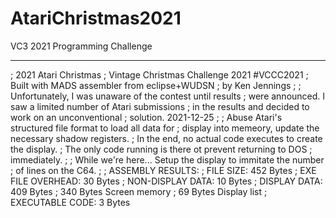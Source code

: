 # AtariChristmas2021
VC3 2021 Programming Challenge

---

; 2021 Atari Christmas
; Vintage Christmas Challenge 2021 #VCCC2021
; Built with MADS assembler from eclipse+WUDSN
; by Ken Jennings
;
; Unfortunately, I was unaware of the contest until results 
; were announced.   I saw a limited number of Atari submissions
; in the results and decided to work on an unconventional 
; solution.   2021-12-25
;
; Abuse Atari's structured file format to load all data for 
; display into memeory, update the necessary shadow registers.
; In the end, no actual code executes to create the display.
; The only code running is there ot prevent returning to DOS 
; immediately.
;
; While we're here... Setup the display to immitate the number
; of lines on the C64.
; 
; ASSEMBLY RESULTS:
; FILE SIZE:         452 Bytes
; EXE FILE OVERHEAD:  30 Bytes
; NON-DISPLAY DATA:   10 Bytes
; DISPLAY DATA:      409 Bytes
;                              340 Bytes Screen memory
;                               69 Bytes Display list
; EXECUTABLE CODE:     3 Bytes 
